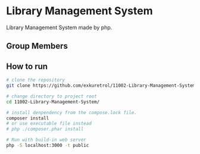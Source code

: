 # Library Management System
Library Management System made by php.

## Group Members

## How to run

```bash
# clone the repository
git clone https://github.com/exkuretrol/11002-Library-Management-System

# change directory to project root
cd 11002-Library-Management-System/

# install denpendency from the compose.lock file.
composer install
# or use executable file instead
# php ./composer.phar install

# Run with build-in web server
php -S localhost:3000 -t public
```